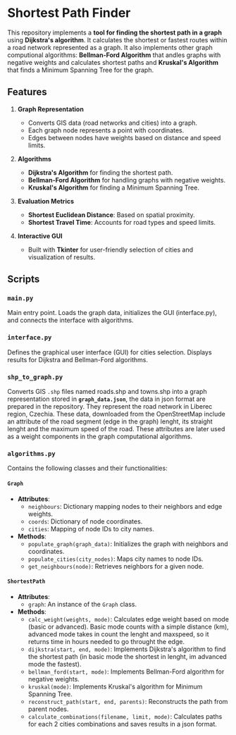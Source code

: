 # Shortest Path Finder

This repository implements a **tool for finding the shortest path in a graph** using **Dijkstra's algorithm**. It calculates the shortest or fastest routes within a road network represented as a graph.
It also implements other graph computional algorithms: **Bellman-Ford Algorithm** that andles graphs with negative weights and calculates shortest paths and **Kruskal's Algorithm** that finds a Minimum Spanning Tree for the graph.

## Features

1. **Graph Representation**
   - Converts GIS data (road networks and cities) into a graph.
   - Each graph node represents a point with coordinates.
   - Edges between nodes have weights based on distance and speed limits.

2. **Algorithms**
   - **Dijkstra's Algorithm** for finding the shortest path.
   - **Bellman-Ford Algorithm** for handling graphs with negative weights.
   - **Kruskal's Algorithm** for finding a Minimum Spanning Tree.

3. **Evaluation Metrics**
   - **Shortest Euclidean Distance**: Based on spatial proximity.
   - **Shortest Travel Time**: Accounts for road types and speed limits.

4. **Interactive GUI**
   - Built with **Tkinter** for user-friendly selection of cities and visualization of results.

  ## Scripts

### `main.py`
Main entry point. Loads the graph data, initializes the GUI (interface.py), and connects the interface with algorithms.

### `interface.py`
Defines the graphical user interface (GUI) for cities selection. Displays results for Dijkstra and Bellman-Ford algorithms.

### `shp_to_graph.py`
Converts GIS `.shp` files named roads.shp and towns.shp into a graph representation stored in **`graph_data.json`**, the data in json format are prepared in the repository. They represent the road network in Liberec region, Czechia. These data, downloaded from the OpenStreetMap include an attribute of the road segment (edge in the graph) lenght, its straight lenght and the maximum speed of the road. These attributes are later used as a weight components in the graph computational algorithms.

### `algorithms.py`
Contains the following classes and their functionalities:
#### `Graph`
   - **Attributes**:
     - `neighbours`: Dictionary mapping nodes to their neighbors and edge weights.
     - `coords`: Dictionary of node coordinates.
     - `cities`: Mapping of node IDs to city names.
   - **Methods**:
     - `populate_graph(graph_data)`: Initializes the graph with neighbors and coordinates.
     - `populate_cities(city_nodes)`: Maps city names to node IDs.
     - `get_neighbours(node)`: Retrieves neighbors for a given node.

#### `ShortestPath`
   - **Attributes**:
     - `graph`: An instance of the `Graph` class.
   - **Methods**:
     - `calc_weight(weights, mode)`: Calculates edge weight based on mode (basic or advanced). Basic mode counts with a simple distance (km), advanced mode takes in count the lenght and maxspeed, so it returns time in hours needed to go throught the edge.
     - `dijkstra(start, end, mode)`: Implements Dijkstra's algorithm to find the shortest path (in basic mode the shortest in lenght, im advanced mode the fastest).
     - `bellman_ford(start, mode)`: Implements Bellman-Ford algorithm for negative weights.
     - `kruskal(mode)`: Implements Kruskal's algorithm for Minimum Spanning Tree.
     - `reconstruct_path(start, end, parents)`: Reconstructs the path from parent nodes.
     - `calculate_combinations(filename, limit, mode)`: Calculates paths for each 2 cities combinations and saves results in a json format.
